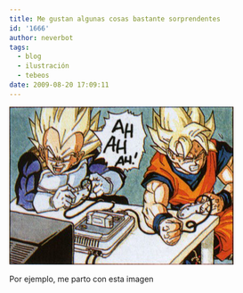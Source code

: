 ```yaml
---
title: Me gustan algunas cosas bastante sorprendentes
id: '1666'
author: neverbot
tags:
  - blog
  - ilustración
  - tebeos
date: 2009-08-20 17:09:11
---
```


![vegeta vs. goku](./me-gustan-algunas-cosas-bastante-sorprendentes/vegeta-vs-goku.jpg "vegeta vs. goku")

Por ejemplo, me parto con esta imagen